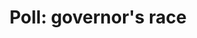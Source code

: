 ---
layout: post
title:  'Poll: governor&#39;s race'
story: 'http://www.bostonglobe.com/2014/06/05/poll-governor-election-candidates/rnLiEf8tFWjjaPFxXRvwRK/story.html'
text: 'Weekly updating charts of the governor&#39;s race in Massachusetts.'
vimeo: '<iframe src="//player.vimeo.com/video/97482925?title=0&amp;byline=0&amp;portrait=0&amp;color=ffffff" width="640" height="372" frameborder="0" webkitallowfullscreen mozallowfullscreen allowfullscreen></iframe>'
---